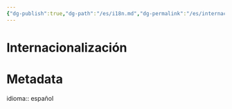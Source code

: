 ```yaml
---
{"dg-publish":true,"dg-path":"/es/i18n.md","dg-permalink":"/es/internacionalizacion/","permalink":"/es/internacionalizacion/","title":"Internacionalización","noteIcon":"\"0\"","created":"2024-04-06T14:19:18.783-06:00","updated":"2024-04-06T14:38:53.381-06:00"}
---
```


# Internacionalización

# Metadata
idioma:: español
